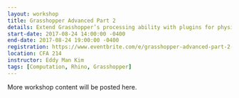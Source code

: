 ```yaml
---
layout: workshop
title: Grasshopper Advanced Part 2
details: Extend Grasshopper’s processing ability with plugins for physical simulation and urban analysis.
start-date: 2017-08-24 14:00:00 -0400
end-date: 2017-08-24 19:00:00 -0400
registration: https://www.eventbrite.com/e/grasshopper-advanced-part-2-tickets-36914966659
location: CFA 214
instructor: Eddy Man Kim
tags: [Computation, Rhino, Grasshopper]
---
```


More workshop content will be posted here.